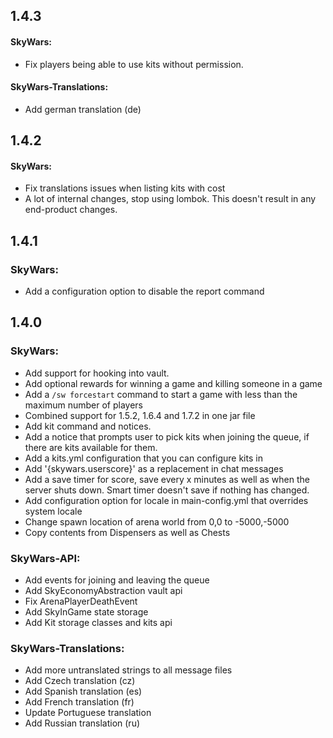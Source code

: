 1.4.3
-----

#### SkyWars:
* Fix players being able to use kits without permission.

#### SkyWars-Translations:
* Add german translation (de)

1.4.2
-----

#### SkyWars:
* Fix translations issues when listing kits with cost
* A lot of internal changes, stop using lombok. This doesn't result in any end-product changes.

1.4.1
-----

### SkyWars:
* Add a configuration option to disable the report command

1.4.0
-----

### SkyWars:
* Add support for hooking into vault.
 * Add optional rewards for winning a game and killing someone in a game
* Add a `/sw forcestart` command to start a game with less than the maximum number of players
* Combined support for 1.5.2, 1.6.4 and 1.7.2 in one jar file
* Add kit command and notices.
 * Add a notice that prompts user to pick kits when joining the queue, if there are kits available for them.
 * Add a kits.yml configuration that you can configure kits in
 * Add '{skywars.userscore}' as a replacement in chat messages
* Add a save timer for score, save every x minutes as well as when the server shuts down. Smart timer doesn't save if nothing has changed.
* Add configuration option for locale in main-config.yml that overrides system locale
* Change spawn location of arena world from 0,0 to -5000,-5000
* Copy contents from Dispensers as well as Chests

### SkyWars-API:
* Add events for joining and leaving the queue
* Add SkyEconomyAbstraction vault api
* Fix ArenaPlayerDeathEvent
* Add SkyInGame state storage
* Add Kit storage classes and kits api

### SkyWars-Translations:
* Add more untranslated strings to all message files
* Add Czech translation (cz)
* Add Spanish translation (es)
* Add French translation (fr)
* Update Portuguese translation
* Add Russian translation (ru)
